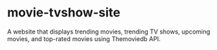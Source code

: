 # movie-tvshow-site
A website that displays trending movies, trending TV shows, upcoming movies, and top-rated movies using Themoviedb API.
